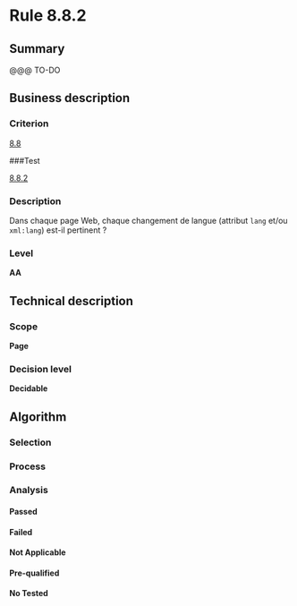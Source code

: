# Rule 8.8.2

## Summary

@@@ TO-DO

## Business description

### Criterion

[8.8](http://references.modernisation.gouv.fr/referentiel-technique-0#crit-8-8)

###Test

[8.8.2](http://references.modernisation.gouv.fr/referentiel-technique-0#test-8-8-2)

### Description

Dans chaque page Web, chaque changement de langue (attribut `lang` et/ou `xml:lang`) est-il pertinent ?

### Level

**AA**

## Technical description

### Scope

**Page**

### Decision level

**Decidable**

## Algorithm

### Selection

### Process

### Analysis

#### Passed

#### Failed

#### Not Applicable

#### Pre-qualified

#### No Tested 






